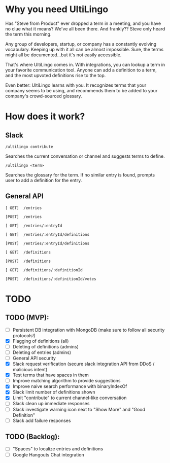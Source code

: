 # Why you need UltiLingo
Has "Steve from Product" ever dropped a term in a meeting, and you have no clue what it means? We've all been there. And frankly?? Steve only heard the term this morning.

Any group of developers, startup, or company has a constantly evolving vocabulary. Keeping up with it all can be almost impossible. Sure, the terms might all be documented...but it's not easily accessible.

That's where UltiLingo comes in. With integrations, you can lookup a term in your favorite communication tool. Anyone can add a definition to a term, and the most upvoted definitions rise to the top.

Even better: UltiLingo learns with you. It recognizes terms that your company seems to be using, and recommends them to be added to your company's crowd-sourced glossary.

# How does it work?

## Slack
`/ultilingo contribute`

Searches the current conversation or channel and suggests terms to define.

`/ultilingo <term>`

Searches the glossary for the term. If no similar entry is found, prompts user to add a definition for the entry.

## General API
`[ GET]  /entries`

`[POST]  /entries`

`[ GET]  /entries/:entryId`

`[ GET]  /entries/:entryId/definitions`

`[POST]  /entries/:entryId/definitions`

`[ GET]  /definitions`

`[POST]  /definitions`

`[ GET]  /definitions/:definitionId`

`[POST]  /definitions/:definitionId/votes`

# TODO

## TODO (MVP):
- [ ] Persistent DB integration with MongoDB (make sure to follow all security protocols!)
- [x] Flagging of definitions (all)
- [ ] Deleting of definitions (admins)
- [ ] Deleting of entries (admins)
- [ ] General API security
- [x] Slack request verification (secure slack integration API from DDoS / malicious intent)
- [x] Test terms that have spaces in them
- [ ] Improve matching algorithm to provide suggestions
- [x] Improve naive search performance with binaryIndexOf
- [x] Slack limit number of definitions shown
- [x] Limit "contribute" to current channel-like conversation
- [ ] Slack clean up immediate responses
- [ ] Slack investigate warning icon next to "Show More" and "Good Definition"
- [ ] Slack add failure responses

## TODO (Backlog):
- [ ] "Spaces" to localize entries and definitions
- [ ] Google Hangouts Chat integration 
